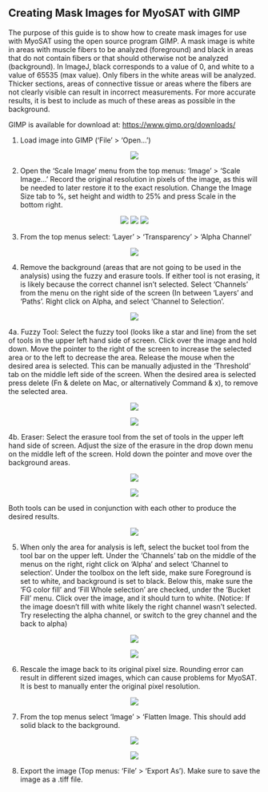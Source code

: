 ## Creating Mask Images for MyoSAT with GIMP



The purpose of this guide is to show how to create mask images for use with MyoSAT using the open source program GIMP. A mask image is white in areas with muscle fibers to be analyzed (foreground) and black in areas that do not contain fibers or that should otherwise not be analyzed (background). In ImageJ, black corresponds to a value of 0, and white to a value of 65535 (max value). Only fibers in the white areas will be analyzed. Thicker sections, areas of connective tissue or areas where the fibers are not clearly visible can result in incorrect measurements. For more accurate results, it is best to include as much of these areas as possible in the background.

GIMP is available for download at: https://www.gimp.org/downloads/

1.	Load image into GIMP (‘File’ > ‘Open...’)
 <p align="center">
  <img src="https://github.com/CheethamLab/MyoSAT_ImageJ_Macro/blob/master/Documentation/img/img_mask_guide/mask_guide_1.jpg" />
</p>

2.	Open the ‘Scale Image’ menu from the top menus: 	‘Image’ > ‘Scale Image...’
Record the original resolution in pixels of the image, as this will be needed to later restore it to the exact resolution. Change the Image Size tab to %, set height and width to 25% and press Scale in the bottom right.

 <p align="center">
  <img src="https://github.com/CheethamLab/MyoSAT_ImageJ_Macro/blob/master/Documentation/img/img_mask_guide/mask_guide_2.jpg" />
  <img src="https://github.com/CheethamLab/MyoSAT_ImageJ_Macro/blob/master/Documentation/img/img_mask_guide/mask_guide_3.jpg" />
  <img src="https://github.com/CheethamLab/MyoSAT_ImageJ_Macro/blob/master/Documentation/img/img_mask_guide/mask_guide_4.jpg" />
</p> 

3.	From the top menus select: ‘Layer’ > ‘Transparency’ > ‘Alpha Channel’

 <p align="center">
  <img src="https://github.com/CheethamLab/MyoSAT_ImageJ_Macro/blob/master/Documentation/img/img_mask_guide/mask_guide_5.jpg" />
</p>
 
4.	Remove the background (areas that are not going to be used in the analysis) using the fuzzy and erasure tools. If either tool is not erasing, it is likely because the correct channel isn’t selected. Select ‘Channels’ from the menu on the right side of the screen (In between ‘Layers’ and ‘Paths’. Right click on Alpha, and select ‘Channel to Selection’. 

 <p align="center">
  <img src="https://github.com/CheethamLab/MyoSAT_ImageJ_Macro/blob/master/Documentation/img/img_mask_guide/mask_guide_6.jpg" />
</p>

4a. Fuzzy Tool: Select the fuzzy tool (looks like a star and line) from the set of tools in the upper left hand side of screen. Click over the image and hold down. Move the pointer to the right of the screen to increase the selected area or to the left to decrease the area. Release the mouse when the desired area is selected. This can be manually adjusted in the ‘Threshold’ tab on the middle left side of the screen. When the desired area is selected press delete (Fn & delete on Mac, or alternatively Command & x), to remove the selected area. 

 <p align="center">
  <img src="https://github.com/CheethamLab/MyoSAT_ImageJ_Macro/blob/master/Documentation/img/img_mask_guide/icon_wand.jpg" />
</p>


 <p align="center">
  <img src="https://github.com/CheethamLab/MyoSAT_ImageJ_Macro/blob/master/Documentation/img/img_mask_guide/mask_guide_7.jpg" />
</p>

4b. Eraser: Select the erasure tool from the set of tools in the upper left hand side of screen. Adjust the size of the erasure in the drop down menu on the middle left of the screen. Hold down the pointer and move over the background areas.

 <p align="center">
  <img src="https://github.com/CheethamLab/MyoSAT_ImageJ_Macro/blob/master/Documentation/img/img_mask_guide/icon_eraser.jpg" />
</p>

 <p align="center">
  <img src="https://github.com/CheethamLab/MyoSAT_ImageJ_Macro/blob/master/Documentation/img/img_mask_guide/mask_guide_8.jpg" />
</p>

Both tools can be used in conjunction with each other to produce the desired results.

<p align="center">
  <img src="https://github.com/CheethamLab/MyoSAT_ImageJ_Macro/blob/master/Documentation/img/img_mask_guide/mask_guide_9.jpg" />
</p>

5.	When only the area for analysis is left, select the bucket tool from the tool bar on the upper left. Under the ‘Channels’ tab on the middle of the menus on the right, right click on ‘Alpha’ and select ‘Channel to selection’. Under the toolbox on the left side, make sure Foreground is set to white, and background is set to black. Below this, make sure the ‘FG color fill’ and ‘Fill Whole selection’ are checked, under the ‘Bucket Fill’ menu. Click over the image, and it should turn to white. (Notice: If the image doesn’t fill with white likely the right channel wasn’t selected. Try reselecting the alpha channel, or switch to the grey channel and the back to alpha)

<p align="center">
  <img src="https://github.com/CheethamLab/MyoSAT_ImageJ_Macro/blob/master/Documentation/img/img_mask_guide/icon_bucket.jpg" />
</p>

 <p align="center">
  <img src="https://github.com/CheethamLab/MyoSAT_ImageJ_Macro/blob/master/Documentation/img/img_mask_guide/mask_guide_10.jpg" />
</p>

6.	Rescale the image back to its original pixel size. Rounding error can result in different sized images, which can cause problems for MyoSAT. It is best to manually enter the original pixel resolution.

 <p align="center">
  <img src="https://github.com/CheethamLab/MyoSAT_ImageJ_Macro/blob/master/Documentation/img/img_mask_guide/mask_guide_11.jpg" />
</p>

7.	From the top menus select  ‘Image’ > ‘Flatten Image. This should add solid black to the background. 

 <p align="center">
  <img src="https://github.com/CheethamLab/MyoSAT_ImageJ_Macro/blob/master/Documentation/img/img_mask_guide/mask_guide_12.jpg" />
</p>

 <p align="center">
  <img src="https://github.com/CheethamLab/MyoSAT_ImageJ_Macro/blob/master/Documentation/img/img_mask_guide/mask_guide_13.jpg" />
</p>

8.	Export the image (Top menus: ‘File’ > ‘Export As’). Make sure to save the image as a .tiff file.


